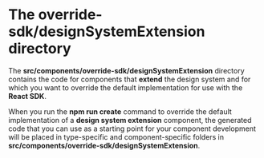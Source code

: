 # The **override-sdk/designSystemExtension** directory

The **src/components/override-sdk/designSystemExtension** directory contains the code for components that **extend** the design system and for which you want to override the default implementation for use with the **React SDK**.

When you run the **npm run  create** command to override the default implementation of a **design system extension** component, the generated code that you can use
as a starting point for your component development will be placed in type-specific and component-specific folders in **src/components/override-sdk/designSystemExtension**.

